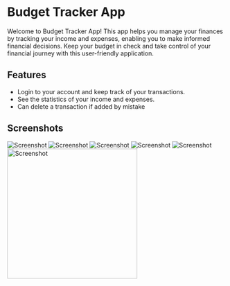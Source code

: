 # Budget Tracker App

Welcome to Budget Tracker App! This app helps you manage your finances by tracking your income and expenses, enabling you to make informed financial decisions. Keep your budget in check and take control of your financial journey with this user-friendly application.
## Features
 - Login to your account and keep track of your transactions.
 - See the statistics of your income and expenses.
 - Can delete a transaction if added by mistake
 
## Screenshots
![Screenshot](./Screenshots/login.jpg)
![Screenshot](./Screenshots/main.jpg)
![Screenshot](./Screenshots/add.jpg)
![Screenshot](./Screenshots/shortcuts.jpg)
![Screenshot](./Screenshots/stats.jpg)
<img src="./Screenshots/login.jpg" alt="Screenshot" width="300"/>

